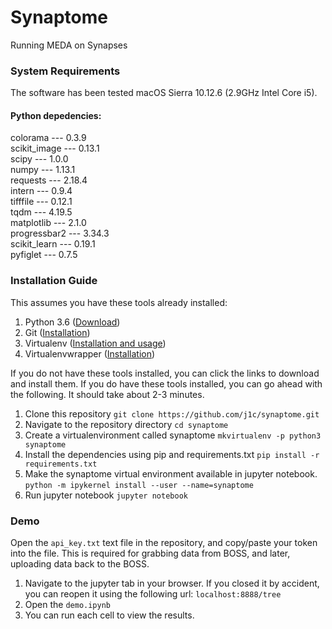 # Synaptome
Running MEDA on Synapses

### System Requirements
The software has been tested macOS Sierra 10.12.6 (2.9GHz Intel Core i5).

#### Python depedencies:
colorama --- 0.3.9<br/>
scikit_image --- 0.13.1<br/>
scipy --- 1.0.0<br/>
numpy --- 1.13.1<br/>
requests --- 2.18.4<br/>
intern --- 0.9.4<br/>
tifffile --- 0.12.1<br/>
tqdm --- 4.19.5<br/>
matplotlib --- 2.1.0<br/>
progressbar2 --- 3.34.3<br/>
scikit_learn --- 0.19.1<br/>
pyfiglet --- 0.7.5<br/>

### Installation Guide
This assumes you have these tools already installed:

1. Python 3.6 ([Download](https://www.python.org/downloads/))
2. Git ([Installation](https://git-scm.com/book/en/v2/Getting-Started-Installing-Git))
2. Virtualenv ([Installation and usage](https://help.dreamhost.com/hc/en-us/articles/115000695551-Installing-and-using-Python-s-virtualenv-using-Python-3))
3. Virtualenvwrapper ([Installation](http://virtualenvwrapper.readthedocs.io/en/latest/install.html))

If you do not have these tools installed, you can click the links to download and install them. If you do have these tools installed, you can go ahead with the following. It should take about 2-3 minutes.
1. Clone this repository
    `git clone https://github.com/j1c/synaptome.git`
2. Navigate to the repository directory
    `cd synaptome`
3. Create a virtualenvironment called synaptome
    `mkvirtualenv -p python3 synaptome`
2. Install the dependencies using pip and requirements.txt
    `pip install -r requirements.txt`
3. Make the synaptome virtual environment available in jupyter notebook.
    `python -m ipykernel install --user --name=synaptome`
4. Run jupyter notebook
    `jupyter notebook`

### Demo
Open the `api_key.txt` text file in the repository, and copy/paste your token into the file. This is required for grabbing data from BOSS, and later, uploading data back to the BOSS.

1. Navigate to the jupyter tab in your browser. If you closed it by accident, you can reopen it using the following url:
    `localhost:8888/tree`
2. Open the `demo.ipynb`
3. You can run each cell to view the results.
